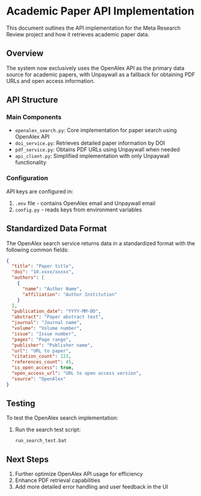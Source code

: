 # Academic Paper API Implementation

This document outlines the API implementation for the Meta Research Review project and how it retrieves academic paper data.

## Overview

The system now exclusively uses the OpenAlex API as the primary data source for academic papers, with Unpaywall as a fallback for obtaining PDF URLs and open access information.

## API Structure

### Main Components

- `openalex_search.py`: Core implementation for paper search using OpenAlex API
- `doi_service.py`: Retrieves detailed paper information by DOI
- `pdf_service.py`: Obtains PDF URLs using Unpaywall when needed
- `api_client.py`: Simplified implementation with only Unpaywall functionality

### Configuration

API keys are configured in:
1. `.env` file - contains OpenAlex email and Unpaywall email
2. `config.py` - reads keys from environment variables

## Standardized Data Format

The OpenAlex search service returns data in a standardized format with the following common fields:

```json
{
  "title": "Paper title",
  "doi": "10.xxxx/xxxxx",
  "authors": [
    {
      "name": "Author Name",
      "affiliation": "Author Institution"
    }
  ],
  "publication_date": "YYYY-MM-DD",
  "abstract": "Paper abstract text",
  "journal": "Journal name",
  "volume": "Volume number",
  "issue": "Issue number",
  "pages": "Page range",
  "publisher": "Publisher name",
  "url": "URL to paper",
  "citation_count": 123,
  "references_count": 45,
  "is_open_access": true,
  "open_access_url": "URL to open access version",
  "source": "OpenAlex"
}
```

## Testing

To test the OpenAlex search implementation:

1. Run the search test script:
   ```
   run_search_test.bat
   ```

## Next Steps

1. Further optimize OpenAlex API usage for efficiency
2. Enhance PDF retrieval capabilities
3. Add more detailed error handling and user feedback in the UI

